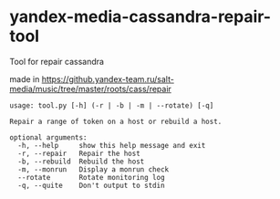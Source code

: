 # yandex-media-cassandra-repair-tool
Tool for repair cassandra

made in https://github.yandex-team.ru/salt-media/music/tree/master/roots/cass/repair


```
usage: tool.py [-h] (-r | -b | -m | --rotate) [-q]

Repair a range of token on a host or rebuild a host.

optional arguments:
  -h, --help     show this help message and exit
  -r, --repair   Repair the host
  -b, --rebuild  Rebuild the host
  -m, --monrun   Display a monrun check
  --rotate       Rotate monitoring log
  -q, --quite    Don't output to stdin
```
